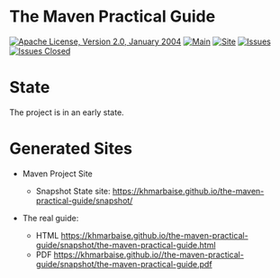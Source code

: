 <!---
 Licensed to the Apache Software Foundation (ASF) under one or more
 contributor license agreements.  See the NOTICE file distributed with
 this work for additional information regarding copyright ownership.
 The ASF licenses this file to You under the Apache License, Version 2.0
 (the "License"); you may not use this file except in compliance with
 the License.  You may obtain a copy of the License at

      http://www.apache.org/licenses/LICENSE-2.0

 Unless required by applicable law or agreed to in writing, software
 distributed under the License is distributed on an "AS IS" BASIS,
 WITHOUT WARRANTIES OR CONDITIONS OF ANY KIND, either express or implied.
 See the License for the specific language governing permissions and
 limitations under the License.
-->
# The Maven Practical Guide

[![Apache License, Version 2.0, January 2004](https://img.shields.io/github/license/apache/maven.svg?label=License)][license]
[![Main](https://github.com/khmarbaise/the-maven-practical-guide/workflows/Main/badge.svg)][mainbuilds]
[![Site](https://github.com/khmarbaise/the-maven-practical-guide/workflows/SitePublishing/badge.svg)][published-site]
[![Issues](https://img.shields.io/github/issues/khmarbaise/the-maven-practical-guide)](https://github.com/khmarbaise/the-maven-practical-guide/issues)
[![Issues Closed](https://img.shields.io/github/issues-closed/khmarbaise/the-maven-practical-guide)](https://github.com/khmarbaise/the-maven-practical-guide/issues?q=is%3Aissue+is%3Aclosed)

# State
The project is in an early state. 

# Generated Sites

* Maven Project Site
  * Snapshot State site: https://khmarbaise.github.io/the-maven-practical-guide/snapshot/

* The real guide:
  * HTML https://khmarbaise.github.io/the-maven-practical-guide/snapshot/the-maven-practical-guide.html
  * PDF https://khmarbaise.github.io//the-maven-practical-guide/snapshot/the-maven-practical-guide.pdf


[mainbuilds]: https://github.com/khmarbaise/the-maven-practical-guide/actions?query=workflow%3AMain
[license]: https://www.apache.org/licenses/LICENSE-2.0
[published-site]: https://khmarbaise.github.io/the-maven-practical-guide/
